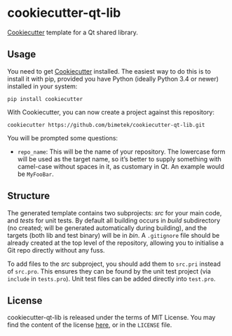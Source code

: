 # cookiecutter-qt-lib

[Cookiecutter] template for a Qt shared library.

## Usage

You need to get [Cookiecutter] installed. The easiest way to do this is to install it with pip, provided you have Python (ideally Python 3.4 or newer) installed in your system:

    pip install cookiecutter

With Cookiecutter, you can now create a project against this repository:

    cookiecutter https://github.com/bimetek/cookiecutter-qt-lib.git

You will be prompted some questions:

* `repo_name`: This will be the name of your repository. The lowercase form will be used as the target name, so it’s better to supply something with camel-case without spaces in it, as customary in Qt. An example would be `MyFooBar`.

## Structure

The generated template contains two subprojects: *src* for your main code, and *tests* for unit tests. By default all building occurs in *build* subdirectory (no created; will be generated automatically during building), and the targets (both lib and test binary) will be in *bin*. A `.gitignore` file should be already created at the top level of the repository, allowing you to initialise a Git repo directly without any fuss.

To add files to the *src* subproject, you should add them to `src.pri` instead of `src.pro`. This ensures they can be found by the unit test project (via `include` in `tests.pro`). Unit test files can be added directly into `test.pro`.

## License

cookiecutter-qt-lib is released under the terms of MIT License. You may find the content of the license [here](http://opensource.org/licenses/MIT), or in the `LICENSE` file.

[Cookiecutter]: https://github.com/audreyr/cookiecutter
